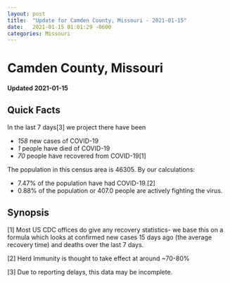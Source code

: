 ```yaml
---
layout: post
title:  "Update for Camden County, Missouri - 2021-01-15"
date:   2021-01-15 01:01:29 -0600
categories: Missouri
---
```


# Camden County, Missouri
#### Updated 2021-01-15

## Quick Facts

In the last 7 days[3] we project there have been
- *158* new cases of COVID-19
- *1* people have died of COVID-19
- *70* people have recovered from COVID-19[1]

The population in this census area is 46305. By our calculations:
- 7.47% of the population have had COVID-19.[2]
- 0.88% of the population or 407.0 people are actively fighting the virus.

## Synopsis




[1] Most US CDC offices do give any recovery statistics- we base this on a formula which looks at confirmed new cases
15 days ago (the average recovery time) and deaths over the last 7 days.

[2] Herd Immunity is thought to take effect at around ~70-80%

[3] Due to reporting delays, this data may be incomplete.
 
    